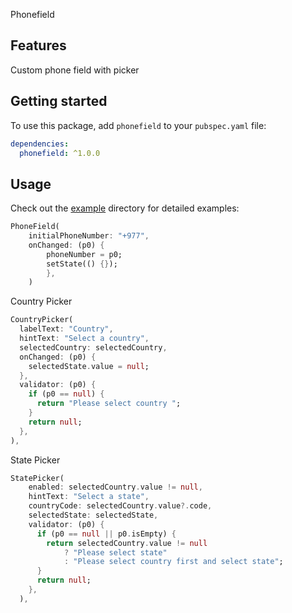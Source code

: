 <!--
This README describes the package. If you publish this package to pub.dev,
this README's contents appear on the landing page for your package.

For information about how to write a good package README, see the guide for
[writing package pages](https://dart.dev/guides/libraries/writing-package-pages).

For general information about developing packages, see the Dart guide for
[creating packages](https://dart.dev/guides/libraries/create-library-packages)
and the Flutter guide for
[developing packages and plugins](https://flutter.dev/developing-packages).
-->

Phonefield

## Features

Custom phone field with picker

## Getting started

To use this package, add `phonefield` to your `pubspec.yaml` file:

```yaml
dependencies:
  phonefield: ^1.0.0
```


## Usage


Check out the [example](https://github.com/niteshneupane/phonefield/tree/main/example) directory for detailed examples:



```dart
PhoneField(
    initialPhoneNumber: "+977",
    onChanged: (p0) {
        phoneNumber = p0;
        setState(() {});
        },
    )
```
Country Picker
```dart
CountryPicker(
  labelText: "Country",
  hintText: "Select a country",
  selectedCountry: selectedCountry,
  onChanged: (p0) {
    selectedState.value = null;
  },
  validator: (p0) {
    if (p0 == null) {
      return "Please select country ";
    }
    return null;
  },
),
```


State Picker
```dart
StatePicker(
    enabled: selectedCountry.value != null,
    hintText: "Select a state",
    countryCode: selectedCountry.value?.code,
    selectedState: selectedState,
    validator: (p0) {
      if (p0 == null || p0.isEmpty) {
        return selectedCountry.value != null
            ? "Please select state"
            : "Please select country first and select state";
      }
      return null;
    },
  ),
```


